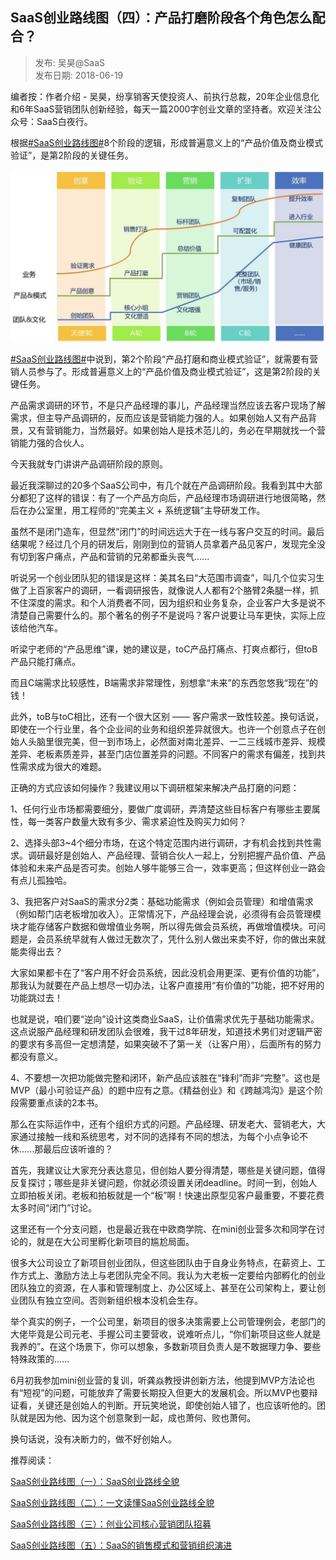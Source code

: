 ## SaaS创业路线图（四）：产品打磨阶段各个角色怎么配合？  

> 发布: 吴昊@SaaS  
> 发布日期: 2018-06-19  

编者按：作者介绍 - 吴昊，纷享销客天使投资人、前执行总裁，20年企业信息化和6年SaaS营销团队创新经验，每天一篇2000字创业文章的坚持者。欢迎关注公众号：SaaS白夜行。

根据[\#SaaS创业路线图\#](https://www.fxiaoke.com/XV/Home/Index#stream/showtopic/=/name-SaaS%E5%88%9B%E4%B8%9A%E8%B7%AF%E7%BA%BF%E5%9B%BE)8个阶段的逻辑，形成普遍意义上的“产品价值及商业模式验证”，是第2阶段的关键任务。

![image](images/1806-saascylxtscpdmjdggjszmph-0.jpeg)

[\#SaaS创业路线图\#](https://www.fxiaoke.com/XV/Home/Index#stream/showtopic/=/name-SaaS%E5%88%9B%E4%B8%9A%E8%B7%AF%E7%BA%BF%E5%9B%BE)中说到，第2个阶段“产品打磨和商业模式验证”，就需要有营销人员参与了。形成普遍意义上的“产品价值及商业模式验证”，这是第2阶段的关键任务。

产品需求调研的环节，不是只产品经理的事儿，产品经理当然应该去客户现场了解需求，但主导产品调研的，反而应该是营销能力强的人。如果创始人又有产品背景，又有营销能力，当然最好。如果创始人是技术范儿的，务必在早期就找一个营销能力强的合伙人。

今天我就专门讲讲产品调研阶段的原则。

最近我深聊过的20多个SaaS公司中，有几个就在产品调研阶段。我看到其中大部分都犯了这样的错误：有了一个产品方向后，产品经理市场调研进行地很简略，然后在办公室里，用工程师的“完美主义 + 系统逻辑”主导研发工作。

虽然不是闭门造车，但显然“闭门”的时间远远大于在一线与客户交互的时间。最后结果呢？经过几个月的研发后，刚刚到位的营销人员拿着产品见客户，发现完全没有切到客户痛点，产品和营销的兄弟都垂头丧气......

听说另一个创业团队犯的错误是这样：美其名曰“大范围市调查”，叫几个位实习生做了上百家客户的调研，一看调研报告，就像说人人都有2个胳臂2条腿一样，抓不住深度的需求。和个人消费者不同，因为组织和业务复杂，企业客户大多是说不清楚自己需要什么的。那个著名的例子不是说吗？客户说要让马车更快，实际上应该给他汽车。

听梁宁老师的“产品思维”课，她的建议是，toC产品打痛点、打爽点都行，但toB产品只能打痛点。

而且C端需求比较感性，B端需求非常理性，别想拿“未来”的东西忽悠我“现在”的钱！

此外，toB与toC相比，还有一个很大区别 —— 客户需求一致性较差。换句话说，即使在一个行业里，各个企业间的业务和组织差异就很大。也许一个创意点子在创始人头脑里很完美，但一到市场上，必然面对南北差异、一二三线城市差异、规模差异、老板素质差异，甚至门店位置差异的问题。不同客户的需求有偏差，找到共性需求成为很大的难题。

正确的方式应该如何操作？我建议用以下调研框架来解决产品打磨的问题：

1、任何行业市场都需要细分，要做广度调研，弄清楚这些目标客户有哪些主要属性，每一类客户数量大致有多少、需求紧迫性及购买力如何？

2、选择头部3~4个细分市场，在这个特定范围内进行调研，才有机会找到共性需求。调研最好是创始人、产品经理、营销合伙人一起上，分别把握产品价值、产品体验和未来产品是否可卖。创始人够牛能够三合一，效率更高；但这样创业一路会有点儿孤独哈。

3、我把客户对SaaS的需求分2类：基础功能需求（例如会员管理）和增值需求（例如帮门店老板增加收入）。正常情况下，产品经理会说，必须得有会员管理模块才能存储客户数据和做增值业务啊，所以得先做会员系统，再做增值模块。可问题是，会员系统早就有人做过无数次了，凭什么别人做出来卖不好，你的做出来就能卖得出去？

大家如果都卡在了“客户用不好会员系统，因此没机会用更深、更有价值的功能”，那我认为就要在产品上想尽一切办法，让客户直接用“有价值的”功能，把不好用的功能跳过去！

也就是说，咱们要“逆向”设计这类商业SaaS，让价值需求优先于基础功能需求。这点说服产品经理和研发团队会很难，我干过8年研发，知道技术男们对逻辑严密的要求有多高但一定想清楚，如果突破不了第一关（让客户用），后面所有的努力都没有意义。

4、不要想一次把功能做完整和闭环，新产品应该胜在“锋利”而非“完整”。这也是MVP（最小可验证产品）的题中应有之意。《精益创业》和《跨越鸿沟》是这个阶段需要重点读的2本书。

那么在实际运作中，还有个组织方式的问题。产品经理、研发老大、营销老大，大家通过接触一线和系统思考，对不同的选择有不同的想法，为每个小点争论不休......那最后应该听谁的？

首先，我建议让大家充分表达意见，但创始人要分得清楚，哪些是关键问题，值得反复探讨；哪些是非关键问题，你就必须设置关闭deadline。时间一到，创始人立即拍板关闭。老板和拍板就是一个“板”啊！快速出原型见客户最重要，不要花费太多时间“闭门”讨论。

这里还有一个分支问题，也是最近我在中欧商学院、在mini创业营多次和同学在讨论的，就是在大公司里孵化新项目的尴尬局面。

很多大公司设立了新项目创业团队，但这些团队由于自身业务特点，在薪资上、工作方式上、激励方法上与老团队完全不同。我认为大老板一定要给内部孵化的创业团队独立的资源，在人事和管理制度上、办公区域上、甚至在公司架构上，要让创业团队有独立空间。否则新组织根本没机会生存。

举个真实的例子，一个公司里，新项目的很多决策需要上公司管理例会，老部门的大佬毕竟是公司元老、手握公司主要营收，说难听点儿，“你们新项目这些人就是我养的”。在这个场景下，你可以想象，多数新项目负责人是不敢据理力争、要些特殊政策的......

6月初我参加mini创业营的复训，听龚焱教授讲创新方法，他提到MVP方法论也有“短视”的问题，可能放弃了需要长期投入但更大的发展机会。所以MVP也要辩证看，关键还是创始人的判断。开玩笑地说，即使创始人错了，也应该听他的。团队就是因为他、因为这个创意聚到一起，成也萧何、败也萧何。

换句话说，没有决断力的，做不好创始人。

推荐阅读：

[SaaS创业路线图（一）：SaaS创业路线全貌](http://36kr.com/p/5136068.html)

[SaaS创业路线图（二）：一文读懂SaaS创业路线全貌](http://36kr.com/p/5137220.html)

[SaaS创业路线图（三）：创业公司核心营销团队招募](http://36kr.com/p/5138329.html)

[SaaS创业路线图（五）：SaaS的销售模式和营销组织演进](https://36kr.com/p/5140391.html)
